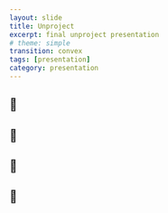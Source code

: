 ```yaml
---
layout: slide
title: Unproject
excerpt: final unproject presentation
# theme: simple
transition: convex
tags: [presentation]
category: presentation
---
```

<section>
    <section data-background-gradient="linear-gradient(to bottom, #f7e78b, #79f2d2)">
      <h2>🦀</h2>
    </section>
    <section data-background-gradient="linear-gradient(to bottom, #79f2d2, #3ca5cf)">
      <h2>🐚</h2>
    </section>
    <section data-background-gradient="linear-gradient(to bottom, #3ca5cf, #2747c4)">
      <h2>🐋</h2>
    </section>
    <section data-background-gradient="linear-gradient(to bottom, #2747c4, #070d4a)">
      <h2>🪸</h2>
    </section>
</section>
